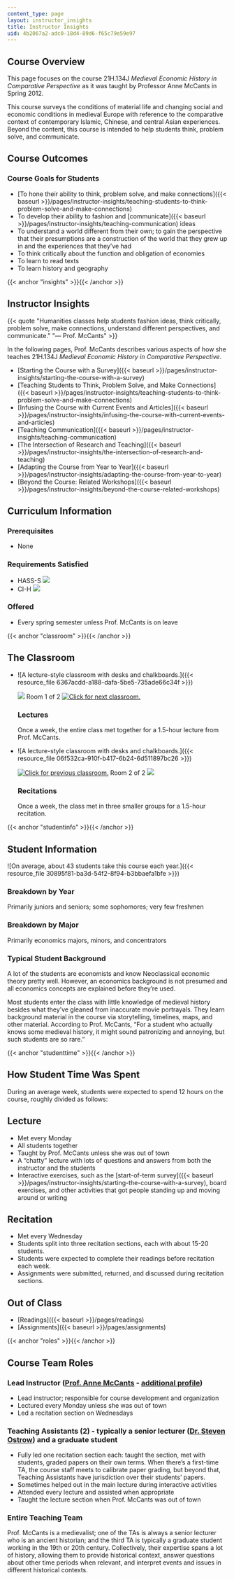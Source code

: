 ```yaml
---
content_type: page
layout: instructor_insights
title: Instructor Insights
uid: 4b2067a2-adc0-18d4-89d6-f65c79e59e97
---
```


Course Overview
---------------

This page focuses on the course 21H.134J _Medieval Economic History in Comparative Perspective_ as it was taught by Professor Anne McCants in Spring 2012.

This course surveys the conditions of material life and changing social and economic conditions in medieval Europe with reference to the comparative context of contemporary Islamic, Chinese, and central Asian experiences. Beyond the content, this course is intended to help students think, problem solve, and communicate.

Course Outcomes
---------------

### Course Goals for Students

*   [To hone their ability to think, problem solve, and make connections]({{< baseurl >}}/pages/instructor-insights/teaching-students-to-think-problem-solve-and-make-connections)
*   To develop their ability to fashion and [communicate]({{< baseurl >}}/pages/instructor-insights/teaching-communication) ideas
*   To understand a world different from their own; to gain the perspective that their presumptions are a construction of the world that they grew up in and the experiences that they’ve had
*   To think critically about the function and obligation of economies
*   To learn to read texts
*   To learn history and geography

{{< anchor "insights" >}}{{< /anchor >}}

Instructor Insights
-------------------

{{< quote "Humanities classes help students fashion ideas, think critically, problem solve, make connections, understand different perspectives, and communicate." "— Prof. McCants" >}}

In the following pages, Prof. McCants describes various aspects of how she teaches 21H.134J _Medieval Economic History in Comparative Perspective_.

*   [Starting the Course with a Survey]({{< baseurl >}}/pages/instructor-insights/starting-the-course-with-a-survey)
*   [Teaching Students to Think, Problem Solve, and Make Connections]({{< baseurl >}}/pages/instructor-insights/teaching-students-to-think-problem-solve-and-make-connections)
*   [Infusing the Course with Current Events and Articles]({{< baseurl >}}/pages/instructor-insights/infusing-the-course-with-current-events-and-articles)
*   [Teaching Communication]({{< baseurl >}}/pages/instructor-insights/teaching-communication)
*   [The Intersection of Research and Teaching]({{< baseurl >}}/pages/instructor-insights/the-intersection-of-research-and-teaching)
*   [Adapting the Course from Year to Year]({{< baseurl >}}/pages/instructor-insights/adapting-the-course-from-year-to-year)
*   [Beyond the Course: Related Workshops]({{< baseurl >}}/pages/instructor-insights/beyond-the-course-related-workshops)

Curriculum Information
----------------------

### Prerequisites

*   None

### Requirements Satisfied

*   HASS-S ![](/images/educator/icon-question-hass-s.png)
*   CI-H ![](/images/educator/icon-question-cih.png)

### Offered

*   Every spring semester unless Prof. McCants is on leave

{{< anchor "classroom" >}}{{< /anchor >}}

The Classroom
-------------

*   ![A lecture-style classroom with desks and chalkboards.]({{< resource_file 6367acdd-a188-dafa-5be5-735ade66c34f >}})
    
    ![](/images/educator/classroom_prev.png) Room 1 of 2 [![Click for next classroom.](/images/educator/classroom_next.png)](#)
    
    ### Lectures
    
    Once a week, the entire class met together for a 1.5-hour lecture from Prof. McCants.
    
*   ![A lecture-style classroom with desks and chalkboards.]({{< resource_file 06f532ca-910f-b417-6b24-6d511897bc26 >}})
    
    [![Click for previous classroom.](/images/educator/classroom_prev.png)](#) Room 2 of 2 ![](/images/educator/classroom_next.png)
    
    ### Recitations
    
    Once a week, the class met in three smaller groups for a 1.5-hour recitation.
    

{{< anchor "studentinfo" >}}{{< /anchor >}}

Student Information
-------------------

![On average, about 43 students take this course each year.]({{< resource_file 30895f81-ba3d-54f2-8f94-b3bbaefa1bfe >}})

### Breakdown by Year

Primarily juniors and seniors; some sophomores; very few freshmen

### Breakdown by Major

Primarily economics majors, minors, and concentrators

### Typical Student Background

A lot of the students are economists and know Neoclassical economic theory pretty well. However, an economics background is not presumed and all economics concepts are explained before they’re used.

Most students enter the class with little knowledge of medieval history besides what they’ve gleaned from inaccurate movie portrayals. They learn background material in the course via storytelling, timelines, maps, and other material. According to Prof. McCants, “For a student who actually knows some medieval history, it might sound patronizing and annoying, but such students are so rare.”

{{< anchor "studenttime" >}}{{< /anchor >}}

How Student Time Was Spent
--------------------------

During an average week, students were expected to spend 12 hours on the course, roughly divided as follows:

Lecture
-------

*   Met every Monday
*   All students together
*   Taught by Prof. McCants unless she was out of town
*   A “chatty” lecture with lots of questions and answers from both the instructor and the students
*   Interactive exercises, such as the [start-of-term survey]({{< baseurl >}}/pages/instructor-insights/starting-the-course-with-a-survey), board exercises, and other activities that got people standing up and moving around or writing

Recitation
----------

*   Met every Wednesday
*   Students split into three recitation sections, each with about 15-20 students.
*   Students were expected to complete their readings before recitation each week.
*   Assignments were submitted, returned, and discussed during recitation sections.

Out of Class
------------

*   [Readings]({{< baseurl >}}/pages/readings)
*   [Assignments]({{< baseurl >}}/pages/assignments)

{{< anchor "roles" >}}{{< /anchor >}}

Course Team Roles
-----------------

### Lead Instructor ([Prof. Anne McCants](http://history.mit.edu/people/anne-e-c-mccants) - [additional profile](http://shass.mit.edu/magazine/spring_10/medieval_tech))

*   Lead instructor; responsible for course development and organization
*   Lectured every Monday unless she was out of town
*   Led a recitation section on Wednesdays

### Teaching Assistants (2) - typically a senior lecturer ([Dr. Steven Ostrow](http://history.mit.edu/people/steven-ostrow)) and a graduate student

*   Fully led one recitation section each: taught the section, met with students, graded papers on their own terms. When there’s a first-time TA, the course staff meets to calibrate paper grading, but beyond that, Teaching Assistants have jurisdiction over their students’ papers.
*   Sometimes helped out in the main lecture during interactive activities
*   Attended every lecture and assisted when appropriate
*   Taught the lecture section when Prof. McCants was out of town

### Entire Teaching Team

Prof. McCants is a medievalist; one of the TAs is always a senior lecturer who is an ancient historian; and the third TA is typically a graduate student working in the 19th or 20th century. Collectively, their expertise spans a lot of history, allowing them to provide historical context, answer questions about other time periods when relevant, and interpret events and issues in different historical contexts.